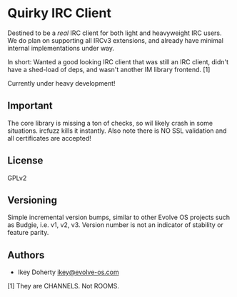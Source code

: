 Quirky IRC Client
===============

Destined to be a *real* IRC client for both light and heavyweight
IRC users.
We do plan on supporting all IRCv3 extensions, and already have
minimal internal implementations under way.

In short: Wanted a good looking IRC client that was still an IRC client,
didn't have a shed-load of deps, and wasn't another IM library frontend. [1]

Currently under heavy development!


Important
--------
The core library is missing a ton of checks, so wil likely crash in some
situations.  ircfuzz kills it instantly.  Also note there is NO SSL validation
and all certificates are accepted!

License
------

GPLv2

Versioning
---------

Simple incremental version bumps, similar to other Evolve OS projects such as
Budgie, i.e. v1, v2, v3. Version number is not an indicator of stability or
feature parity.

Authors
-------
 * Ikey Doherty <ikey@evolve-os.com>

[1] They are CHANNELS. Not ROOMS.
